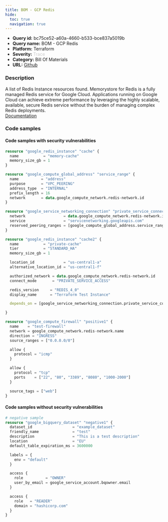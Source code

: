 ```yaml
---
title: BOM - GCP Redis
hide:
  toc: true
  navigation: true
---
```


<style>
  .highlight .hll {
    background-color: #ff171742;
  }
  .md-content {
    max-width: 1100px;
    margin: 0 auto;
  }
</style>

-   **Query id:** bc75ce52-a60a-4660-b533-bce837a5019b
-   **Query name:** BOM - GCP Redis
-   **Platform:** Terraform
-   **Severity:** <span style="color:#CCC">Trace</span>
-   **Category:** Bill Of Materials
-   **URL:** [Github](https://github.com/Checkmarx/kics/tree/master/assets/queries/terraform/gcp_bom/redis)

### Description
A list of Redis Instance resources found. Memorystore for Redis is a fully managed Redis service for Google Cloud. Applications running on Google Cloud can achieve extreme performance by leveraging the highly scalable, available, secure Redis service without the burden of managing complex Redis deployments.<br>
[Documentation](https://kics.io)

### Code samples
#### Code samples with security vulnerabilities
```tf title="Postitive test num. 1 - tf file" hl_lines="1 20"
resource "google_redis_instance" "cache" {
  name           = "memory-cache"
  memory_size_gb = 1
}

resource "google_compute_global_address" "service_range" {
  name          = "address"
  purpose       = "VPC_PEERING"
  address_type  = "INTERNAL"
  prefix_length = 16
  network       = data.google_compute_network.redis-network.id
}

resource "google_service_networking_connection" "private_service_connection" {
  network                 = data.google_compute_network.redis-network.id
  service                 = "servicenetworking.googleapis.com"
  reserved_peering_ranges = [google_compute_global_address.service_range.name]
}

resource "google_redis_instance" "cache2" {
  name           = "private-cache"
  tier           = "STANDARD_HA"
  memory_size_gb = 1

  location_id             = "us-central1-a"
  alternative_location_id = "us-central1-f"

  authorized_network = data.google_compute_network.redis-network.id
  connect_mode       = "PRIVATE_SERVICE_ACCESS"

  redis_version     = "REDIS_4_0"
  display_name      = "Terraform Test Instance"

  depends_on = [google_service_networking_connection.private_service_connection]

}

resource "google_compute_firewall" "positive1" {
  name    = "test-firewall"
  network = google_compute_network.redis-network.name
  direction = "INGRESS"
  source_ranges = ["0.0.0.0/0"]

  allow {
    protocol = "icmp"
  }

  allow {
    protocol = "tcp"
    ports    = ["22", "80", "3389", "8080", "1000-2000"]
  }

  source_tags = ["web"]
}

```


#### Code samples without security vulnerabilities
```tf title="Negative test num. 1 - tf file"
# negative sample
resource "google_bigquery_dataset" "negative1" {
  dataset_id                  = "example_dataset"
  friendly_name               = "test"
  description                 = "This is a test description"
  location                    = "EU"
  default_table_expiration_ms = 3600000

  labels = {
    env = "default"
  }

  access {
    role          = "OWNER"
    user_by_email = google_service_account.bqowner.email
  }

  access {
    role   = "READER"
    domain = "hashicorp.com"
  }
}

```
